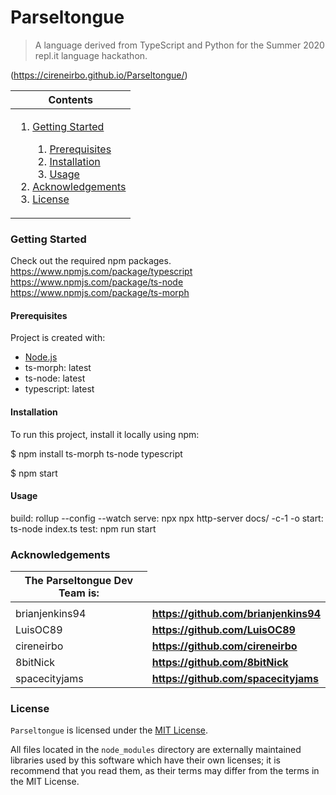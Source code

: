 # Parseltongue

> A language derived from TypeScript and Python for the Summer 2020 repl.it language hackathon.

(https://cireneirbo.github.io/Parseltongue/)

<table>
    <thead>
        <tr>
            <th align="center"><strong>Contents</strong></th>
        </tr>
    </thead>
    <tbody>
        <tr>
            <td>
                <ol>
                    <li><a href="#getting-started">Getting Started</a></li>
                    <ol>
                        <li><a href="#prerequisites">Prerequisites</a></li>
                        <li><a href="#installation">Installation</a></li>
                        <li><a href="#usage">Usage</a></li>
                    </ol>
                    <li><a href="#acknowledgements">Acknowledgements</a></li>
                    <li><a href="#license">License</a></li>
                </ol>
            </td>
        </tr>
    </tbody>
</table>

### Getting Started

Check out the required npm packages.
https://www.npmjs.com/package/typescript
https://www.npmjs.com/package/ts-node
https://www.npmjs.com/package/ts-morph

#### Prerequisites

Project is created with:
* [Node.js](https://nodejs.org/en/download/)
* ts-morph: latest
* ts-node: latest
* typescript: latest

#### Installation

To run this project, install it locally using npm:

$ npm install ts-morph ts-node typescript

$ npm start

#### Usage

build: rollup --config --watch
serve: npx npx http-server docs/ -c-1 -o
start: ts-node index.ts
test: npm run start

### Acknowledgements

<table>
    <thead>
        <tr>
            <th align="center"><strong>The Parseltongue Dev Team is: </strong></th>
        </tr>
    </thead>
    <tbody>
        <tr>
            <td>
                <tr>
                    <td>brianjenkins94</td>
                    <td><a href="https://github.com/brianjenkins94"><strong>https://github.com/brianjenkins94</strong></a></td>
                </tr>
                <tr>
                    <td>LuisOC89</td>
                    <td><a href="https://github.com/LuisOC89"><strong>https://github.com/LuisOC89</strong></a></td>
                </tr>
                <tr>
                    <td>cireneirbo</td>
                    <td><a href="https://github.com/cireneirbo"><strong>https://github.com/cireneirbo</strong></a></td>
                </tr>
                <tr>
                    <td>8bitNick</td>
                    <td><a href="https://github.com/8bitNick"><strong>https://github.com/8bitNick</strong></a></td>
                </tr>
                <tr>
                    <td>spacecityjams</td>
                    <td><a href="https://github.com/spacecityjams"><strong>https://github.com/spacecityjams</strong></a></td>
                </tr>
            </td>
        </tr>
    </tbody>
</table>

### License

`Parseltongue` is licensed under the [MIT License](https://github.com/cireneribo/Parseltongue/blob/master/LICENSE).

All files located in the `node_modules` directory are externally maintained libraries used by this software which have their own licenses; it is recommend that you read them, as their terms may differ from the terms in the MIT License.
